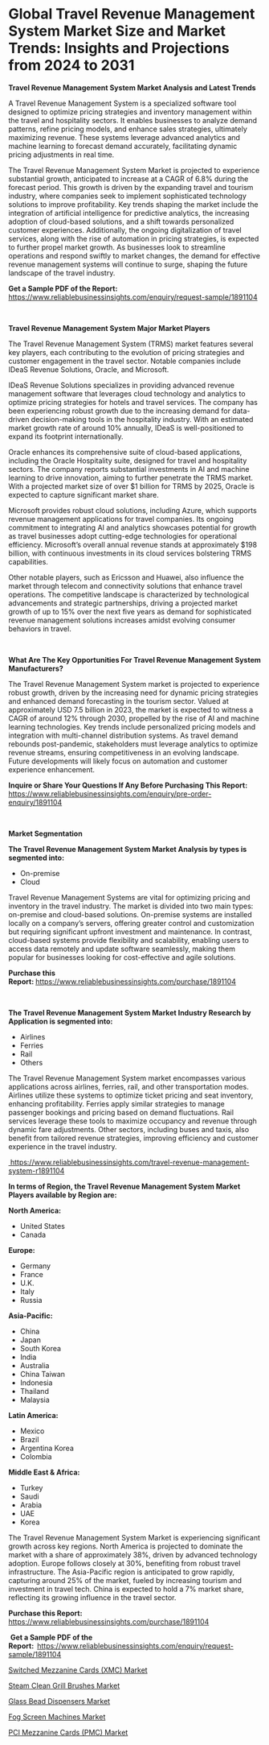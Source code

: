 <p><h1>Global Travel Revenue Management System Market Size and Market Trends: Insights and Projections from 2024 to 2031</h1></p><p><strong>Travel Revenue Management System Market Analysis and Latest Trends</strong></p>
<p><p>A Travel Revenue Management System is a specialized software tool designed to optimize pricing strategies and inventory management within the travel and hospitality sectors. It enables businesses to analyze demand patterns, refine pricing models, and enhance sales strategies, ultimately maximizing revenue. These systems leverage advanced analytics and machine learning to forecast demand accurately, facilitating dynamic pricing adjustments in real time.</p><p>The Travel Revenue Management System Market is projected to experience substantial growth, anticipated to increase at a CAGR of 6.8% during the forecast period. This growth is driven by the expanding travel and tourism industry, where companies seek to implement sophisticated technology solutions to improve profitability. Key trends shaping the market include the integration of artificial intelligence for predictive analytics, the increasing adoption of cloud-based solutions, and a shift towards personalized customer experiences. Additionally, the ongoing digitalization of travel services, along with the rise of automation in pricing strategies, is expected to further propel market growth. As businesses look to streamline operations and respond swiftly to market changes, the demand for effective revenue management systems will continue to surge, shaping the future landscape of the travel industry.</p></p>
<p><strong>Get a Sample PDF of the Report:&nbsp;</strong> <a href="https://www.reliablebusinessinsights.com/enquiry/request-sample/1891104?utm_campaign=1686&utm_medium=2&utm_source=Github&utm_content=ia&utm_term=24102024&utm_id=travel-revenue-management-system">https://www.reliablebusinessinsights.com/enquiry/request-sample/1891104</a></p>
<p>&nbsp;</p>
<p><strong>Travel Revenue Management System Major Market Players</strong></p>
<p><p>The Travel Revenue Management System (TRMS) market features several key players, each contributing to the evolution of pricing strategies and customer engagement in the travel sector. Notable companies include IDeaS Revenue Solutions, Oracle, and Microsoft.</p><p>IDeaS Revenue Solutions specializes in providing advanced revenue management software that leverages cloud technology and analytics to optimize pricing strategies for hotels and travel services. The company has been experiencing robust growth due to the increasing demand for data-driven decision-making tools in the hospitality industry. With an estimated market growth rate of around 10% annually, IDeaS is well-positioned to expand its footprint internationally.</p><p>Oracle enhances its comprehensive suite of cloud-based applications, including the Oracle Hospitality suite, designed for travel and hospitality sectors. The company reports substantial investments in AI and machine learning to drive innovation, aiming to further penetrate the TRMS market. With a projected market size of over $1 billion for TRMS by 2025, Oracle is expected to capture significant market share.</p><p>Microsoft provides robust cloud solutions, including Azure, which supports revenue management applications for travel companies. Its ongoing commitment to integrating AI and analytics showcases potential for growth as travel businesses adopt cutting-edge technologies for operational efficiency. Microsoft’s overall annual revenue stands at approximately $198 billion, with continuous investments in its cloud services bolstering TRMS capabilities.</p><p>Other notable players, such as Ericsson and Huawei, also influence the market through telecom and connectivity solutions that enhance travel operations. The competitive landscape is characterized by technological advancements and strategic partnerships, driving a projected market growth of up to 15% over the next five years as demand for sophisticated revenue management solutions increases amidst evolving consumer behaviors in travel.</p></p>
<p>&nbsp;</p>
<p><strong>What Are The Key Opportunities For Travel Revenue Management System Manufacturers?</strong></p>
<p><p>The Travel Revenue Management System market is projected to experience robust growth, driven by the increasing need for dynamic pricing strategies and enhanced demand forecasting in the tourism sector. Valued at approximately USD 7.5 billion in 2023, the market is expected to witness a CAGR of around 12% through 2030, propelled by the rise of AI and machine learning technologies. Key trends include personalized pricing models and integration with multi-channel distribution systems. As travel demand rebounds post-pandemic, stakeholders must leverage analytics to optimize revenue streams, ensuring competitiveness in an evolving landscape. Future developments will likely focus on automation and customer experience enhancement.</p></p>
<p><strong>Inquire or Share Your Questions If Any Before Purchasing This Report:</strong> <a href="https://www.reliablebusinessinsights.com/enquiry/pre-order-enquiry/1891104?utm_campaign=1686&utm_medium=2&utm_source=Github&utm_content=ia&utm_term=24102024&utm_id=travel-revenue-management-system">https://www.reliablebusinessinsights.com/enquiry/pre-order-enquiry/1891104</a></p>
<p>&nbsp;</p>
<p><strong>Market Segmentation</strong></p>
<p><strong>The Travel Revenue Management System Market Analysis by types is segmented into:</strong></p>
<p><ul><li>On-premise</li><li>Cloud</li></ul></p>
<p><p>Travel Revenue Management Systems are vital for optimizing pricing and inventory in the travel industry. The market is divided into two main types: on-premise and cloud-based solutions. On-premise systems are installed locally on a company’s servers, offering greater control and customization but requiring significant upfront investment and maintenance. In contrast, cloud-based systems provide flexibility and scalability, enabling users to access data remotely and update software seamlessly, making them popular for businesses looking for cost-effective and agile solutions.</p></p>
<p><strong>Purchase this Report:&nbsp;</strong><a href="https://www.reliablebusinessinsights.com/purchase/1891104?utm_campaign=1686&utm_medium=2&utm_source=Github&utm_content=ia&utm_term=24102024&utm_id=travel-revenue-management-system">https://www.reliablebusinessinsights.com/purchase/1891104</a></p>
<p>&nbsp;</p>
<p><strong>The Travel Revenue Management System Market Industry Research by Application is segmented into:</strong></p>
<p><ul><li>Airlines</li><li>Ferries</li><li>Rail</li><li>Others</li></ul></p>
<p><p>The Travel Revenue Management System market encompasses various applications across airlines, ferries, rail, and other transportation modes. Airlines utilize these systems to optimize ticket pricing and seat inventory, enhancing profitability. Ferries apply similar strategies to manage passenger bookings and pricing based on demand fluctuations. Rail services leverage these tools to maximize occupancy and revenue through dynamic fare adjustments. Other sectors, including buses and taxis, also benefit from tailored revenue strategies, improving efficiency and customer experience in the travel industry.</p></p>
<p><a href="https://www.reliablebusinessinsights.com/travel-revenue-management-system-r1891104?utm_campaign=1686&utm_medium=2&utm_source=Github&utm_content=ia&utm_term=24102024&utm_id=travel-revenue-management-system">&nbsp;https://www.reliablebusinessinsights.com/travel-revenue-management-system-r1891104</a></p>
<p><strong>In terms of Region, the Travel Revenue Management System Market Players available by Region are:</strong></p>
<p>
    <p> <strong> North America: </strong>
        <ul>
            <li>United States</li>
            <li>Canada</li>
        </ul>
        </p> 
    <p> <strong> Europe: </strong>
        <ul>
            <li>Germany</li>
            <li>France</li>
            <li>U.K.</li>
            <li>Italy</li>
            <li>Russia</li>
        </ul>
        </p> 
    <p> <strong> Asia-Pacific: </strong>
        <ul>
            <li>China</li>
            <li>Japan</li>
            <li>South Korea</li>
            <li>India</li>
            <li>Australia</li>
            <li>China Taiwan</li>
            <li>Indonesia</li>
            <li>Thailand</li>
            <li>Malaysia</li>
        </ul>
        </p> 
    <p> <strong> Latin America: </strong>
        <ul>
            <li>Mexico</li>
            <li>Brazil</li>
            <li>Argentina Korea</li>
            <li>Colombia</li>
        </ul>
        </p> 
    <p> <strong> Middle East & Africa: </strong>
        <ul>
            <li>Turkey</li>
            <li>Saudi</li>
            <li>Arabia</li>
            <li>UAE</li>
            <li>Korea</li>
        </ul>
    </p>
    </p>
<p><p>The Travel Revenue Management System Market is experiencing significant growth across key regions. North America is projected to dominate the market with a share of approximately 38%, driven by advanced technology adoption. Europe follows closely at 30%, benefiting from robust travel infrastructure. The Asia-Pacific region is anticipated to grow rapidly, capturing around 25% of the market, fueled by increasing tourism and investment in travel tech. China is expected to hold a 7% market share, reflecting its growing influence in the travel sector.</p></p>
<p><strong>Purchase this Report: </strong><a href="https://www.reliablebusinessinsights.com/purchase/1891104?utm_campaign=1686&utm_medium=2&utm_source=Github&utm_content=ia&utm_term=24102024&utm_id=travel-revenue-management-system">https://www.reliablebusinessinsights.com/purchase/1891104</a></p>
<p>&nbsp;<strong>Get a Sample PDF of the Report:&nbsp;&nbsp;</strong><a href="https://www.reliablebusinessinsights.com/enquiry/request-sample/1891104?utm_campaign=1686&utm_medium=2&utm_source=Github&utm_content=ia&utm_term=24102024&utm_id=travel-revenue-management-system">https://www.reliablebusinessinsights.com/enquiry/request-sample/1891104</a></p>
<p><strong></strong></p>
<p><p><a href="https://www.linkedin.com/pulse/navigating-switched-mezzanine-cards-xmc-market-expert-analysis-hy2se?utm_campaign=1686&utm_medium=2&utm_source=Github&utm_content=ia&utm_term=24102024&utm_id=travel-revenue-management-system">Switched Mezzanine Cards (XMC) Market</a></p><p><a href="https://www.linkedin.com/pulse/steam-clean-grill-brushes-market-revolution-2024-2031-trends-ncjcf?utm_campaign=1686&utm_medium=2&utm_source=Github&utm_content=ia&utm_term=24102024&utm_id=travel-revenue-management-system">Steam Clean Grill Brushes Market</a></p><p><a href="https://www.linkedin.com/pulse/glass-bead-dispensers-market-segmentation-applications-types-f4dyf?utm_campaign=1686&utm_medium=2&utm_source=Github&utm_content=ia&utm_term=24102024&utm_id=travel-revenue-management-system">Glass Bead Dispensers Market</a></p><p><a href="https://www.linkedin.com/pulse/fog-screen-machines-market-global-regional-analysis-focus-ar0rf?utm_campaign=1686&utm_medium=2&utm_source=Github&utm_content=ia&utm_term=24102024&utm_id=travel-revenue-management-system">Fog Screen Machines Market</a></p><p><a href="https://www.linkedin.com/pulse/pci-mezzanine-cards-pmc-market-research-report-2024-trgle?utm_campaign=1686&utm_medium=2&utm_source=Github&utm_content=ia&utm_term=24102024&utm_id=travel-revenue-management-system">PCI Mezzanine Cards (PMC) Market</a></p></p>
